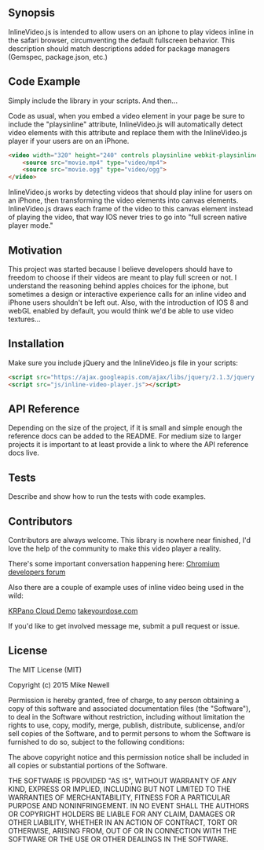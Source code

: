 ## Synopsis

InlineVideo.js is intended to allow users on an iphone to play videos inline in the safari browser, circumventing the default fullscreen behavior.
This description should match descriptions added for package managers (Gemspec, package.json, etc.)

## Code Example

Simply include the library in your scripts. And then...

Code as usual, when you embed a video element in your page be sure to include the "playsinline" attribute, InlineVideo.js will automatically detect video elements with this attribute and replace them with the InlineVideo.js player if your users are on an iPhone.

```html
<video width="320" height="240" controls playsinline webkit-playsinline>
    <source src="movie.mp4" type="video/mp4">
    <source src="movie.ogg" type="video/ogg">
</video>
```

InlineVideo.js works by detecting videos that should play inline for users on an iPhone, then transforming the video elements into canvas elements. InlineVideo.js draws each frame of the video to this canvas element instead of playing the video, that way IOS never tries to go into "full screen native player mode."

## Motivation

This project was started because I believe developers should have to freedom to choose if their videos are meant to play full screen or not. I understand the reasoning behind apples choices for the iphone, but sometimes a design or interactive experience calls for an inline video and iPhone users shouldn't be left out. Also, with the introduction of IOS 8 and webGL enabled by default, you would think we'd be able to use video textures...

## Installation

Make sure you include jQuery and the InlineVideo.js file in your scripts:

```html
<script src="https://ajax.googleapis.com/ajax/libs/jquery/2.1.3/jquery.min.js"></script>
<script src="js/inline-video-player.js"></script>
```

## API Reference

Depending on the size of the project, if it is small and simple enough the reference docs can be added to the README. For medium size to larger projects it is important to at least provide a link to where the API reference docs live.

## Tests

Describe and show how to run the tests with code examples.

## Contributors

Contributors are always welcome. This library is nowhere near finished, I'd love the help of the community to make this video player a reality.

There's some important conversation happening here: [Chromium developers forum](https://code.google.com/p/chromium/issues/detail?id=395206)

Also there are a couple of example uses of inline video being used in the wild:

[KRPano Cloud Demo](http://krpano.com/krpanocloud/video/airpano/index.html)
[takeyourdose.com](http://www.takeyourdose.com/en)

If you'd like to get involved message me, submit a pull request or issue.

## License

The MIT License (MIT)

Copyright (c) 2015 Mike Newell

Permission is hereby granted, free of charge, to any person obtaining a copy of this software and associated documentation files (the "Software"), to deal in the Software without restriction, including without limitation the rights to use, copy, modify, merge, publish, distribute, sublicense, and/or sell copies of the Software, and to permit persons to whom the Software is furnished to do so, subject to the following conditions:

The above copyright notice and this permission notice shall be included in all copies or substantial portions of the Software.

THE SOFTWARE IS PROVIDED "AS IS", WITHOUT WARRANTY OF ANY KIND, EXPRESS OR IMPLIED, INCLUDING BUT NOT LIMITED TO THE WARRANTIES OF MERCHANTABILITY, FITNESS FOR A PARTICULAR PURPOSE AND NONINFRINGEMENT. IN NO EVENT SHALL THE AUTHORS OR COPYRIGHT HOLDERS BE LIABLE FOR ANY CLAIM, DAMAGES OR OTHER LIABILITY, WHETHER IN AN ACTION OF CONTRACT, TORT OR OTHERWISE, ARISING FROM, OUT OF OR IN CONNECTION WITH THE SOFTWARE OR THE USE OR OTHER DEALINGS IN THE SOFTWARE.